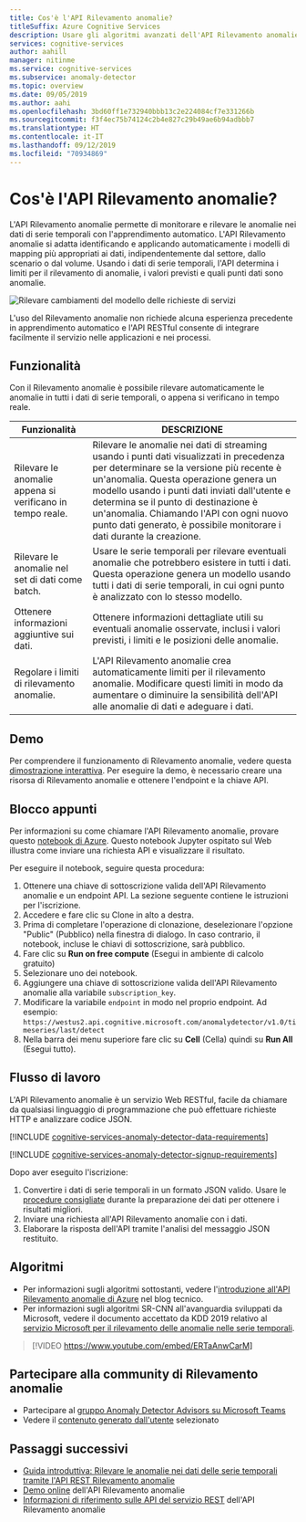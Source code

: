 ```yaml
---
title: Cos'è l'API Rilevamento anomalie?
titleSuffix: Azure Cognitive Services
description: Usare gli algoritmi avanzati dell'API Rilevamento anomalie per identificare le anomalie nei dati di serie temporali.
services: cognitive-services
author: aahill
manager: nitinme
ms.service: cognitive-services
ms.subservice: anomaly-detector
ms.topic: overview
ms.date: 09/05/2019
ms.author: aahi
ms.openlocfilehash: 3bd60ff1e732940bbb13c2e224084cf7e331266b
ms.sourcegitcommit: f3f4ec75b74124c2b4e827c29b49ae6b94adbbb7
ms.translationtype: HT
ms.contentlocale: it-IT
ms.lasthandoff: 09/12/2019
ms.locfileid: "70934869"
---
```

# <a name="what-is-the-anomaly-detector-api"></a>Cos'è l'API Rilevamento anomalie?

L'API Rilevamento anomalie permette di monitorare e rilevare le anomalie nei dati di serie temporali con l'apprendimento automatico. L'API Rilevamento anomalie si adatta identificando e applicando automaticamente i modelli di mapping più appropriati ai dati, indipendentemente dal settore, dallo scenario o dal volume. Usando i dati di serie temporali, l'API determina i limiti per il rilevamento di anomalie, i valori previsti e quali punti dati sono anomalie.

![Rilevare cambiamenti del modello delle richieste di servizi](./media/anomaly_detection2.png)

L'uso del Rilevamento anomalie non richiede alcuna esperienza precedente in apprendimento automatico e l'API RESTful consente di integrare facilmente il servizio nelle applicazioni e nei processi.

## <a name="features"></a>Funzionalità

Con il Rilevamento anomalie è possibile rilevare automaticamente le anomalie in tutti i dati di serie temporali, o appena si verificano in tempo reale. 

|Funzionalità  |DESCRIZIONE  |
|---------|---------|
|Rilevare le anomalie appena si verificano in tempo reale. | Rilevare le anomalie nei dati di streaming usando i punti dati visualizzati in precedenza per determinare se la versione più recente è un'anomalia. Questa operazione genera un modello usando i punti dati inviati dall'utente e determina se il punto di destinazione è un'anomalia. Chiamando l'API con ogni nuovo punto dati generato, è possibile monitorare i dati durante la creazione. |
|Rilevare le anomalie nel set di dati come batch. | Usare le serie temporali per rilevare eventuali anomalie che potrebbero esistere in tutti i dati. Questa operazione genera un modello usando tutti i dati di serie temporali, in cui ogni punto è analizzato con lo stesso modello.         |
| Ottenere informazioni aggiuntive sui dati. | Ottenere informazioni dettagliate utili su eventuali anomalie osservate, inclusi i valori previsti, i limiti e le posizioni delle anomalie. |
| Regolare i limiti di rilevamento anomalie. | L'API Rilevamento anomalie crea automaticamente limiti per il rilevamento anomalie. Modificare questi limiti in modo da aumentare o diminuire la sensibilità dell'API alle anomalie di dati e adeguare i dati. |

## <a name="demo"></a>Demo

Per comprendere il funzionamento di Rilevamento anomalie, vedere questa [dimostrazione interattiva](https://aka.ms/adDemo).
Per eseguire la demo, è necessario creare una risorsa di Rilevamento anomalie e ottenere l'endpoint e la chiave API.

## <a name="notebook"></a>Blocco appunti

Per informazioni su come chiamare l'API Rilevamento anomalie, provare questo [notebook di Azure](https://aka.ms/adNotebook). Questo notebook Jupyter ospitato sul Web illustra come inviare una richiesta API e visualizzare il risultato.

Per eseguire il notebook, seguire questa procedura:

1. Ottenere una chiave di sottoscrizione valida dell'API Rilevamento anomalie e un endpoint API. La sezione seguente contiene le istruzioni per l'iscrizione.
1. Accedere e fare clic su Clone in alto a destra.
1. Prima di completare l'operazione di clonazione, deselezionare l'opzione "Public" (Pubblico) nella finestra di dialogo. In caso contrario, il notebook, incluse le chiavi di sottoscrizione, sarà pubblico.
1. Fare clic su **Run on free compute** (Esegui in ambiente di calcolo gratuito)
1. Selezionare uno dei notebook.
1. Aggiungere una chiave di sottoscrizione valida dell'API Rilevamento anomalie alla variabile `subscription_key`. 
1. Modificare la variabile `endpoint` in modo nel proprio endpoint. Ad esempio: `https://westus2.api.cognitive.microsoft.com/anomalydetector/v1.0/timeseries/last/detect`
1. Nella barra dei menu superiore fare clic su **Cell** (Cella) quindi su **Run All** (Esegui tutto).

## <a name="workflow"></a>Flusso di lavoro

L'API Rilevamento anomalie è un servizio Web RESTful, facile da chiamare da qualsiasi linguaggio di programmazione che può effettuare richieste HTTP e analizzare codice JSON.

[!INCLUDE [cognitive-services-anomaly-detector-data-requirements](../../../includes/cognitive-services-anomaly-detector-data-requirements.md)]

[!INCLUDE [cognitive-services-anomaly-detector-signup-requirements](../../../includes/cognitive-services-anomaly-detector-signup-requirements.md)]

Dopo aver eseguito l'iscrizione:

1. Convertire i dati di serie temporali in un formato JSON valido. Usare le [procedure consigliate](concepts/anomaly-detection-best-practices.md) durante la preparazione dei dati per ottenere i risultati migliori.
1. Inviare una richiesta all'API Rilevamento anomalie con i dati.
1. Elaborare la risposta dell'API tramite l'analisi del messaggio JSON restituito.

## <a name="algorithms"></a>Algoritmi

* Per informazioni sugli algoritmi sottostanti, vedere l'[introduzione all'API Rilevamento anomalie di Azure](https://techcommunity.microsoft.com/t5/AI-Customer-Engineering-Team/Introducing-Azure-Anomaly-Detector-API/ba-p/490162) nel blog tecnico.
* Per informazioni sugli algoritmi SR-CNN all'avanguardia sviluppati da Microsoft, vedere il documento accettato da KDD 2019 relativo al [servizio Microsoft per il rilevamento delle anomalie nelle serie temporali](https://arxiv.org/abs/1906.03821).

> [!VIDEO https://www.youtube.com/embed/ERTaAnwCarM]

## <a name="join-the-anomaly-detector-community"></a>Partecipare alla community di Rilevamento anomalie

* Partecipare al [gruppo Anomaly Detector Advisors su Microsoft Teams](https://aka.ms/AdAdvisorsJoin)
* Vedere il [contenuto generato dall'utente](user-generated-content.md) selezionato

## <a name="next-steps"></a>Passaggi successivi

* [Guida introduttiva: Rilevare le anomalie nei dati delle serie temporali tramite l'API REST Rilevamento anomalie](quickstarts/detect-data-anomalies-csharp.md)
* [Demo online](https://notebooks.azure.com/AzureAnomalyDetection/projects/anomalydetector) dell'API Rilevamento anomalie
* [Informazioni di riferimento sulle API del servizio REST](https://westus2.dev.cognitive.microsoft.com/docs/services/AnomalyDetector/operations/post-timeseries-entire-detect) dell'API Rilevamento anomalie
